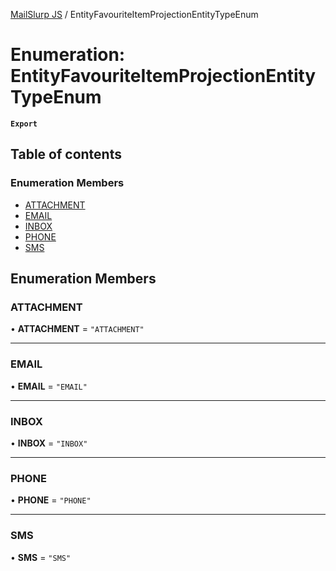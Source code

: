 [MailSlurp JS](../README.md) / EntityFavouriteItemProjectionEntityTypeEnum

# Enumeration: EntityFavouriteItemProjectionEntityTypeEnum

**`Export`**

## Table of contents

### Enumeration Members

- [ATTACHMENT](EntityFavouriteItemProjectionEntityTypeEnum.md#attachment)
- [EMAIL](EntityFavouriteItemProjectionEntityTypeEnum.md#email)
- [INBOX](EntityFavouriteItemProjectionEntityTypeEnum.md#inbox)
- [PHONE](EntityFavouriteItemProjectionEntityTypeEnum.md#phone)
- [SMS](EntityFavouriteItemProjectionEntityTypeEnum.md#sms)

## Enumeration Members

### ATTACHMENT

• **ATTACHMENT** = ``"ATTACHMENT"``

___

### EMAIL

• **EMAIL** = ``"EMAIL"``

___

### INBOX

• **INBOX** = ``"INBOX"``

___

### PHONE

• **PHONE** = ``"PHONE"``

___

### SMS

• **SMS** = ``"SMS"``
